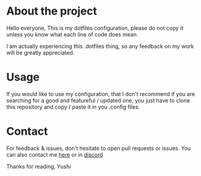 # About the project 
Hello everyone,
This is my dotfiles configuration, please do not copy it unless you know what
each line of code does mean.

I am actually experiencing this .dotfiles thing, so any feedback on my work
will be greatly appreciated. 

# Usage 

If you would like to use my configuration, that I don't recommend if you 
are searching for a good and featureful / updated one, you just have to clone 
this repository and copy / paste it in you .config files.

# Contact 

For feedback & issues, don't hesitate to open pull requests or issues.
You can also contact me [here](yushi_61@proton.me) or in 
[discord](discord.com/users/1071758711330193478)


Thanks for reading,
Yushi
